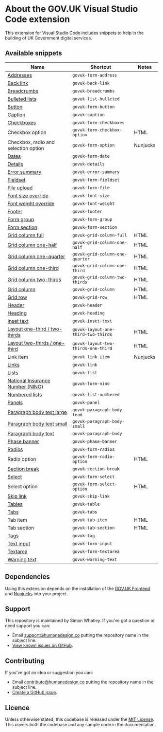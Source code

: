 # About the GOV.UK Visual Studio Code extension

This extension for Visual Studio Code includes snippets to help in the building of UK Government digital services.

## Available snippets

|Name|Shortcut|Notes|
|-------------------------|-------------------------|---|
|[Addresses](https://design-system.service.gov.uk/patterns/addresses/)|`govuk-form-address`||
|[Back link](https://design-system.service.gov.uk/components/back-link/)|`govuk-back-link`||
|[Breadcrumbs](https://design-system.service.gov.uk/components/breadcrumbs/)|`govuk-breadcrumbs`||
|[Bulleted lists](https://design-system.service.gov.uk/styles/typography/#bulleted-lists)|`govuk-list-bulleted`||
|[Button](https://design-system.service.gov.uk/components/button/)|`govuk-form-button`||
|[Caption](https://design-system.service.gov.uk/styles/typography/#headings-with-captions)|`govuk-caption`||
|[Checkboxes](https://design-system.service.gov.uk/components/checkboxes/)|`govuk-form-checkboxes`||
|Checkbox option|`govuk-form-checkbox-option`|HTML|Use in conjunction with the `govuk-form-checkboxes` HTML snippet.|
|Checkbox, radio and selection option|`govuk-form-option`|Nunjucks|Use in conjunction with the `govuk-form-checkboxes`, `govuk-form-radios` and `govuk-form-select` Nunjucks snippets.|
|[Dates](https://design-system.service.gov.uk/components/date-input/)|`govuk-form-date`||
|[Details](https://design-system.service.gov.uk/components/details/)|`govuk-details`||
|[Error summary](https://design-system.service.gov.uk/components/error-summary/)|`govuk-error-summary`||
|[Fieldset](https://design-system.service.gov.uk/components/fieldset/)|`govuk-form-fieldset`||
|[File upload](https://design-system.service.gov.uk/components/file-upload/)|`govuk-form-file`||
|[Font size override](https://design-system.service.gov.uk/styles/typography/#font-size)|`govuk-font-size`||
|[Font weight override](https://design-system.service.gov.uk/styles/typography/#font-weight)|`govuk-font-weight`||
|[Footer](https://design-system.service.gov.uk/components/footer/)|`govuk-footer`||
|[Form group](https://design-system.service.gov.uk/)|`govuk-form-group`||
|[Form section](https://design-system.service.gov.uk/)|`govuk-form-section`||
|[Grid column full](https://design-system.service.gov.uk/styles/layout/#full-width)|`govuk-grid-column-full`|HTML||
|[Grid column one-half](https://design-system.service.gov.uk/styles/layout/#one-half)|`govuk-grid-column-one-half`|HTML||
|[Grid column one-quarter](https://design-system.service.gov.uk/styles/layout/#one-quarter)|`govuk-grid-column-one-quarter`|HTML||
|[Grid column one-third](https://design-system.service.gov.uk/styles/layout/#one-third)|`govuk-grid-column-one-third`|HTML||
|[Grid column two-thirds](https://design-system.service.gov.uk/styles/layout/#two-thirds)|`govuk-grid-column-two-thirds`|HTML||
|[Grid column](https://design-system.service.gov.uk/styles/layout/)|`govuk-grid-column`|HTML||
|[Grid row](https://design-system.service.gov.uk/styles/layout/)|`govuk-grid-row`|HTML||
|[Header](https://design-system.service.gov.uk/components/header/)|`govuk-header`||
|[Heading](https://design-system.service.gov.uk/styles/typography/#headings)|`govuk-heading`||
|[Inset text](https://design-system.service.gov.uk/components/inset-text/)|`govuk-inset-text`||
|[Layout one-third / two-thirds](https://design-system.service.gov.uk/styles/layout/#two-thirds-one-third)|`govuk-layout-one-third-two-thirds`|HTML||
|[Layout two-thirds / one-third](https://design-system.service.gov.uk/styles/layout/#two-thirds-one-third)|`govuk-layout-two-thirds-one-third`|HTML||
|Link item|`govuk-link-item`|Nunjucks||
|[Links](https://design-system.service.gov.uk/styles/typography/#links)|`govuk-link`||
|[Lists](https://design-system.service.gov.uk/styles/typography/#lists)|`govuk-list`||
|[National Insurance Number (NINO)](https://design-system.service.gov.uk/patterns/national-insurance-numbers/)|`govuk-form-nino`||
|[Numbered lists](https://design-system.service.gov.uk/styles/typography/#numbered-lists)|`govuk-list-numbered`||
|[Panels](https://design-system.service.gov.uk/components/panel/)|`govuk-panel`||
|[Paragraph body text large](https://design-system.service.gov.uk/styles/typography/#lead-paragraph)|`govuk-paragraph-body-lead`||
|[Paragraph body text small](https://design-system.service.gov.uk/styles/typography/#body-small)|`govuk-paragraph-body-small`||
|[Paragraph body text](https://design-system.service.gov.uk/styles/typography/#body)|`govuk-paragraph-body`||
|[Phase banner](https://design-system.service.gov.uk/components/phase-banner/)|`govuk-phase-banner`||
|[Radios](https://design-system.service.gov.uk/components/radios/)|`govuk-form-radios`||
|Radio option|`govuk-form-radio-option`|HTML|Use in conjunction with the `govuk-form-radios` HTML snippet.|
|[Section break](https://design-system.service.gov.uk/styles/typography/#section-break)|`govuk-section-break`||
|[Select](https://design-system.service.gov.uk/components/select/)|`govuk-form-select`||
|Select option|`govuk-form-select-option`|HTML|Use in conjunction with the `govuk-form-select` HTML snippet.|
|[Skip link](https://design-system.service.gov.uk/components/skip-link/)|`govuk-skip-link`||
|[Tables](https://design-system.service.gov.uk/components/table/)|`govuk-table`||
|[Tabs](https://design-system.service.gov.uk/components/tabs/)|`govuk-tabs`||
|Tab item|`govuk-tab-item`|HTML|Use in conjunction with the `govuk-tabs` HTML snippet. This snippet forms the tabs list.|
|Tab section|`govuk-tab-section`|HTML|Use in conjunction with the `govuk-tabs` HTML snippet. This snippet forms the tab's content.|
|[Tags](https://design-system.service.gov.uk/components/tag/)|`govuk-tag`||
|[Text input](https://design-system.service.gov.uk/components/text-input/)|`govuk-form-input`||
|[Textarea](https://design-system.service.gov.uk/components/textarea/)|`govuk-form-textarea`||
|[Warning text](https://design-system.service.gov.uk/components/warning-text/)|`govuk-warning-text`||

## Dependencies
Using this extension depends on the installation of the [GOV.UK Frontend](https://www.npmjs.com/package/govuk-frontend) and [Nunjucks](https://www.npmjs.com/package/nunjucks) into your project.

## Support
This repository is maintained by Simon Whatley. If you’ve got a question or need support you can:

- Email support@humanedesign.co putting the repository name in the subject line.
- [View known issues on GitHub](https://github.com/whatterz/govuk-visual-studio-code-extension/issues).

## Contributing
If you’ve got an idea or suggestion you can:

- Email contribute@humanedesign.co putting the repository name in the subject line.
- [Create a GitHub issue](https://github.com/whatterz/govuk-visual-studio-code-extension/issues).

## Licence
Unless otherwise stated, this codebase is released under the [MIT License](https://github.com/whatterz/govuk-visual-studio-code-extension/blob/master/LICENSE). This covers both the codebase and any sample code in the documentation.